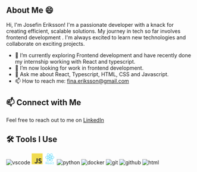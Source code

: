 

## About Me 😄

Hi, I'm Josefin Eriksson! I'm a passionate developer with a knack for creating efficient, scalable solutions. My journey in tech so far involves frontend development . I'm always excited to learn new technologies and collaborate on exciting projects.


- 🌱 I’m currently exploring Frontend development and have recently done my internship working with React and typescript.
- 🤝 I’m now looking for work in frontend development.
- 💬 Ask me about React, Typescript, HTML, CSS and Javascript.
- 📫 How to reach me: [fina.eriksson@gmail.com](fina.eriksson@gmail.com)
<!-- - ⚡ Fun fact:  -->

<!-- ## 📚 My Writing & Content

I also enjoy sharing my knowledge through writing and blogging. Here are some of my latest posts:

- 📝 [Getting Started with Web Automation](https://medium.com/@silentBob/getting-started-with-web-automation) - An introduction to automating web tasks using Python and Selenium.
- 📖 [Building Scalable Web Applications](https://medium.com/@silentBob/building-scalable-web-applications) - A guide to best practices for developing scalable and maintainable web applications.
- 🗒️ [Data Visualization with Python](https://medium.com/@silentBob/data-visualization-with-python) - Exploring the power of data visualization using Python libraries. -->

## 📫 Connect with Me

Feel free to reach out to me on [LinkedIn](https://www.linkedin.com/in/josefin-eriksson-18055b4/) 
<!-- or check out my [personal website](https://silentbob.dev). -->

## 🛠️ Tools I Use

<p align="left">
<img src="https://cdn.jsdelivr.net/gh/devicons/devicon/icons/vscode/vscode-original.svg" alt="vscode" width="30" height="30"/>
<img src="https://raw.githubusercontent.com/devicons/devicon/master/icons/javascript/javascript-original.svg" alt="javascript" width="30" height="30" />
<img src="https://raw.githubusercontent.com/devicons/devicon/master/icons/react/react-original-wordmark.svg" alt="react" width="30" height="30" />
<img src="https://cdn.jsdelivr.net/gh/devicons/devicon@latest/icons/css3/css3-original-wordmark.svg" alt="python" width="30" height="30"/>
<img src="https://cdn.jsdelivr.net/gh/devicons/devicon@latest/icons/typescript/typescript-original.svg" alt="docker" width="30" height="30"/>
<img src="https://cdn.jsdelivr.net/gh/devicons/devicon/icons/git/git-original.svg" alt="git" width="30" height="30"/>
<img src="https://cdn.jsdelivr.net/gh/devicons/devicon/icons/github/github-original-wordmark.svg" alt="github" width="30" height="30"/>
<img src="https://cdn.jsdelivr.net/gh/devicons/devicon@latest/icons/html5/html5-original-wordmark.svg" alt="html" width="30" height="30"/>
<!-- <img src="https://cdn.jsdelivr.net/gh/devicons/devicon/icons/mysql/mysql-original-wordmark.svg" alt="mysql" width="30" height="30"/> -->
<!-- <img src="https://cdn.jsdelivr.net/gh/devicons/devicon/icons/visualstudio/visualstudio-plain.svg" alt="visualstudio" width="30" height="30"/> -->
</p>
